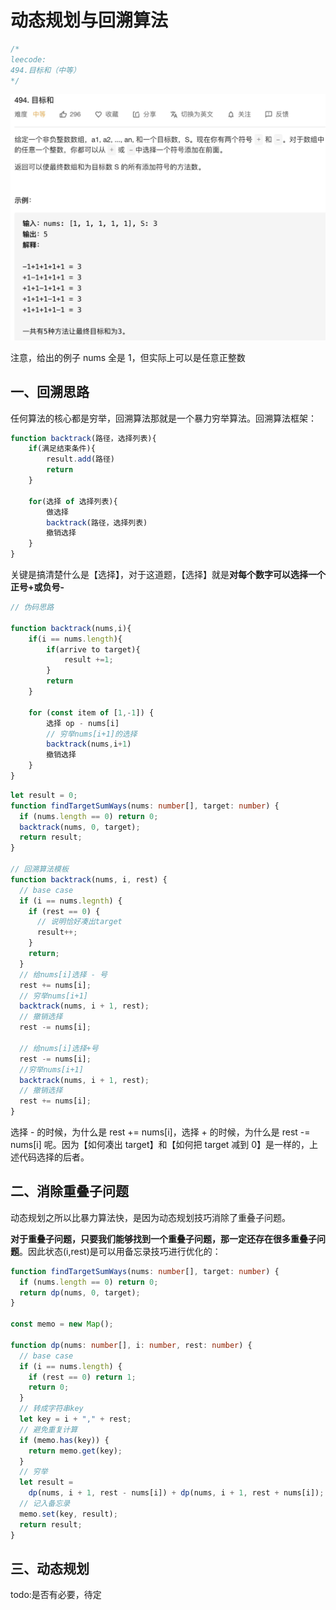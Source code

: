 # 动态规划与回溯算法

```typescript
/*
leecode:
494.目标和（中等）
*/
```

![动态规划与回溯算法1](../../../../resource/blogs/images/algorithm/动态规划与回溯算法1.jpeg)

注意，给出的例子 nums 全是 1，但实际上可以是任意正整数

## 一、回溯思路

任何算法的核心都是穷举，回溯算法那就是一个暴力穷举算法。回溯算法框架：

```typescript
function backtrack(路径，选择列表){
    if(满足结束条件){
        result.add(路径)
        return
    }

    for(选择 of 选择列表){
        做选择
        backtrack(路径，选择列表)
        撤销选择
    }
}
```

关键是搞清楚什么是【选择】，对于这道题，【选择】就是**对每个数字可以选择一个正号+或负号-**

```typescript
// 伪码思路

function backtrack(nums,i){
    if(i == nums.length){
        if(arrive to target){
            result +=1;
        }
        return
    }

    for (const item of [1,-1]) {
        选择 op - nums[i]
        // 穷举nums[i+1]的选择
        backtrack(nums,i+1)
        撤销选择
    }
}
```

```typescript
let result = 0;
function findTargetSumWays(nums: number[], target: number) {
  if (nums.length == 0) return 0;
  backtrack(nums, 0, target);
  return result;
}

// 回溯算法模板
function backtrack(nums, i, rest) {
  // base case
  if (i == nums.legnth) {
    if (rest == 0) {
      // 说明恰好凑出target
      result++;
    }
    return;
  }
  // 给nums[i]选择 - 号
  rest += nums[i];
  // 穷举nums[i+1]
  backtrack(nums, i + 1, rest);
  // 撤销选择
  rest -= nums[i];

  // 给nums[i]选择+号
  rest -= nums[i];
  //穷举nums[i+1]
  backtrack(nums, i + 1, rest);
  // 撤销选择
  rest += nums[i];
}
```

选择 - 的时候，为什么是 rest += nums[i]，选择 + 的时候，为什么是 rest -= nums[i] 呢。因为【如何凑出 target】和【如何把 target 减到 0】是一样的，上述代码选择的后者。

## 二、消除重叠子问题

动态规划之所以比暴力算法快，是因为动态规划技巧消除了重叠子问题。

**对于重叠子问题，只要我们能够找到一个重叠子问题，那一定还存在很多重叠子问题**。因此状态(i,rest)是可以用备忘录技巧进行优化的：

```typescript
function findTargetSumWays(nums: number[], target: number) {
  if (nums.length == 0) return 0;
  return dp(nums, 0, target);
}

const memo = new Map();

function dp(nums: number[], i: number, rest: number) {
  // base case
  if (i == nums.length) {
    if (rest == 0) return 1;
    return 0;
  }
  // 转成字符串key
  let key = i + "," + rest;
  // 避免重复计算
  if (memo.has(key)) {
    return memo.get(key);
  }
  // 穷举
  let result =
    dp(nums, i + 1, rest - nums[i]) + dp(nums, i + 1, rest + nums[i]);
  // 记入备忘录
  memo.set(key, result);
  return result;
}
```

## 三、动态规划

todo:是否有必要，待定
